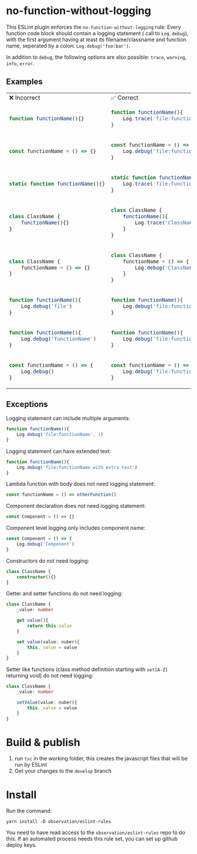 # no-function-without-logging
This ESLint plugin enforces the `no-function-without-logging` rule: 
Every function code block should contain a logging statement ( call to `Log.debug`), with the first argument having at least its filename/classname and function name, seperated by a colon: `Log.debug('foo:bar')`.

In addition to `debug`, the following options are also possible: `trace`, `warning`, `info`, `error`. 

## Examples

<table>
<tr>
<td> ❌ Incorrect </td> <td> ✅ Correct </td>
</tr>
<tr>
<td>

```typescript
function functionName(){}
```
</td>
<td>

```typescript
function functionName(){
    Log.trace('file:functionName');
}
``` 
</td>
</tr>

<tr>
<td>

```typescript
const functionName = () => {}
```
</td>
<td>

```typescript
const functionName = () => {
    Log.debug('file:functionName');
}
```
</td>
</tr>

<tr>
<td>

```typescript
static function functionName(){}
```
</td>
<td>

```typescript
static function functionName(){
    Log.trace('file:functionName');
}
```
</td>
</tr>

<tr>
<td>

```typescript
class ClassName { 
    functionName(){}
}
```
</td>
<td>

```typescript
class ClassName { 
    functionName(){
        Log.trace('ClassName:functionName');
    }
}
```
</td>
</tr>

<tr>
<td>

```typescript
class ClassName { 
    functionName = () => {}
}
```
</td>
<td>

```typescript
class ClassName { 
    functionName = () => {
        Log.debug('ClassName:functionName');
    }
}
```
</td>
</tr>

<tr>
<td>

```typescript
function functionName(){ 
    Log.debug('file')
}
```
</td>
<td>

```typescript
function functionName(){ 
    Log.debug('file:functionName')
}
```
</td>
</tr>

<tr>
<td>

```typescript
function functionName(){ 
    Log.debug('functionName')
}
```
</td>
<td>

```typescript
function functionName(){ 
    Log.debug('file:functionName')
}
```
</td>
</tr>

<tr>
<td>

```typescript
const functionName = () => { 
    Log.debug()
}
```
</td>
<td>

```typescript
const functionName = () => { 
    Log.debug('file:functionName')
}
```
</td>
</tr>
</table>

## Exceptions

Logging statement can include multiple arguments:
```typescript
function functionName(){ 
    Log.debug('file:functionName', 1)
}
```

Logging statement can have extended text:
```typescript
function functionName(){ 
    Log.debug('file:functionName with extra text')
}
```

Lambda function with body does not need logging statement:
```typescript
const functionName = () => otherFunction()
```

Component declaration does not need logging statement:
```typescript
const Component = () => {}
```

Component level logging only includes component name:
```typescript
const Component = () => { 
    Log.debug('Component') 
}
```

Constructors do not need logging:
```typescript
class ClassName {
    constructor(){}
}
```

Getter and setter functions do not need logging:
```typescript
class ClassName {
    _value: number

    get value(){
        return this.value
    }

    set value(value: nuber){
        this._value = value
    }
}
```

Setter like functions (class method definition starting with `set[A-Z]` returning void) do not need logging:
```typescript
class ClassName {
    _value: number

    setValue(value: nuber){
        this._value = value
    }
}
```

# Build & publish

1. run `tsc` in the working folder, this creates the javascript files that will be run by ESLint
2. Get your changes to the `develop` branch

# Install
Run the command:
```shell
yarn install -D observation/eslint-rules
```
You need to have read access to the `observation/eslint-rules` repo to do this. If an automated process needs this rule set, you can set up github deploy keys.